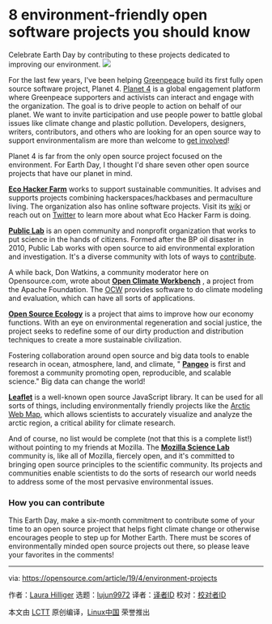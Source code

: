 [#]: collector: (lujun9972)
[#]: translator: ( )
[#]: reviewer: ( )
[#]: publisher: ( )
[#]: url: ( )
[#]: subject: (8 environment-friendly open software projects you should know)
[#]: via: (https://opensource.com/article/19/4/environment-projects)
[#]: author: (Laura Hilliger https://opensource.com/users/laurahilliger)

8 environment-friendly open software projects you should know
======
Celebrate Earth Day by contributing to these projects dedicated to
improving our environment.
![][1]

For the last few years, I've been helping [Greenpeace][2] build its first fully open source software project, Planet 4. [Planet 4][3] is a global engagement platform where Greenpeace supporters and activists can interact and engage with the organization. The goal is to drive people to action on behalf of our planet. We want to invite participation and use people power to battle global issues like climate change and plastic pollution. Developers, designers, writers, contributors, and others who are looking for an open source way to support environmentalism are more than welcome to [get involved][4]!

Planet 4 is far from the only open source project focused on the environment. For Earth Day, I thought I'd share seven other open source projects that have our planet in mind.

**[Eco Hacker Farm][5]** works to support sustainable communities. It advises and supports projects combining hackerspaces/hackbases and permaculture living. The organization also has online software projects. Visit its [wiki][6] or reach out on [Twitter][7] to learn more about what Eco Hacker Farm is doing.

**[Public Lab][8]** is an open community and nonprofit organization that works to put science in the hands of citizens. Formed after the BP oil disaster in 2010, Public Lab works with open source to aid environmental exploration and investigation. It's a diverse community with lots of ways to [contribute][9].

A while back, Don Watkins, a community moderator here on Opensource.com, wrote about **[Open Climate Workbench][10]** , a project from the Apache Foundation. The [OCW][11] provides software to do climate modeling and evaluation, which can have all sorts of applications.

**[Open Source Ecology][12]** is a project that aims to improve how our economy functions. With an eye on environmental regeneration and social justice, the project seeks to redefine some of our dirty production and distribution techniques to create a more sustainable civilization.

Fostering collaboration around open source and big data tools to enable research in ocean, atmosphere, land, and climate, " **[Pangeo][13]** is first and foremost a community promoting open, reproducible, and scalable science." Big data can change the world!

**[**Leaflet**][14]** is a well-known open source JavaScript library. It can be used for all sorts of things, including environmentally friendly projects like the [Arctic Web Map][15], which allows scientists to accurately visualize and analyze the arctic region, a critical ability for climate research.

And of course, no list would be complete (not that this is a complete list!) without pointing to my friends at Mozilla. The **[Mozilla Science Lab][16]** community is, like all of Mozilla, fiercely open, and it's committed to bringing open source principles to the scientific community. Its projects and communities enable scientists to do the sorts of research our world needs to address some of the most pervasive environmental issues.

### How you can contribute

This Earth Day, make a six-month commitment to contribute some of your time to an open source project that helps fight climate change or otherwise encourages people to step up for Mother Earth. There must be scores of environmentally minded open source projects out there, so please leave your favorites in the comments!

--------------------------------------------------------------------------------

via: https://opensource.com/article/19/4/environment-projects

作者：[Laura Hilliger][a]
选题：[lujun9972][b]
译者：[译者ID](https://github.com/译者ID)
校对：[校对者ID](https://github.com/校对者ID)

本文由 [LCTT](https://github.com/LCTT/TranslateProject) 原创编译，[Linux中国](https://linux.cn/) 荣誉推出

[a]: https://opensource.com/users/laurahilliger
[b]: https://github.com/lujun9972
[1]: https://opensource.com/sites/default/files/styles/image-full-size/public/lead-images/world_hands_diversity.png?itok=zm4EDxgE
[2]: http://www.greenpeace.org
[3]: http://medium.com/planet4
[4]: https://planet4.greenpeace.org/community/#partners-open-sourcers
[5]: https://wiki.ecohackerfarm.org/start
[6]: https://wiki.ecohackerfarm.org/
[7]: https://twitter.com/EcoHackerFarm
[8]: https://publiclab.org/
[9]: https://publiclab.org/contribute
[10]: https://opensource.com/article/17/1/apache-open-climate-workbench
[11]: https://climate.apache.org/
[12]: https://wiki.opensourceecology.org/wiki/Project_needs
[13]: http://pangeo.io/
[14]: https://leafletjs.com/
[15]: https://webmap.arcticconnect.ca/#ac_3573/2/20.8/-65.5
[16]: https://science.mozilla.org/
